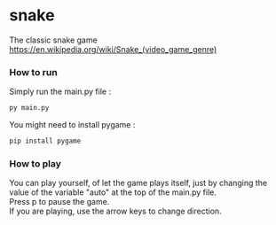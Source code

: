 # snake
The classic snake game  
https://en.wikipedia.org/wiki/Snake_(video_game_genre)

### How to run  
Simply run the main.py file :
```bash
py main.py
```
You might need to install pygame :
```bash
pip install pygame
```


### How to play
You can play yourself, of let the game plays itself, just by changing the value of the variable "auto" at the top of the main.py file.  
Press p to pause the game.  
If you are playing, use the arrow keys to change direction.

